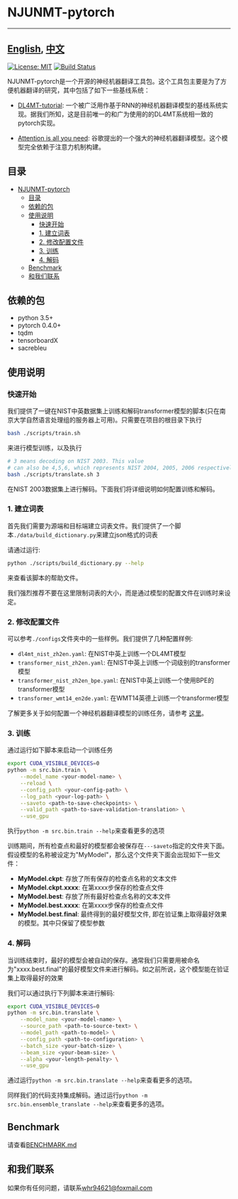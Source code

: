 # NJUNMT-pytorch

---
[English](README.md), [中文](README-zh.md)
---

[![License: MIT](https://img.shields.io/badge/License-MIT-yellow.svg)](https://opensource.org/licenses/MIT) [![Build Status](https://travis-ci.com/whr94621/NJUNMT-pytorch.svg?branch=dev-travis-ci)](https://travis-ci.com/whr94621/NJUNMT-pytorch)

NJUNMT-pytorch是一个开源的神经机器翻译工具包。这个工具包主要是为了方便机器翻译的研究，其中包括了如下一些基线系统：

- [DL4MT-tutorial](https://github.com/nyu-dl/dl4mt-tutorial): 一个被广泛用作基于RNN的神经机器翻译模型的基线系统实现。据我们所知，这是目前唯一的和广为使用的的DL4MT系统相一致的pytorch实现。

- [Attention is all you need](https://arxiv.org/abs/1706.03762): 谷歌提出的一个强大的神经机器翻译模型。这个模型完全依赖于注意力机制构建。

## 目录
- [NJUNMT-pytorch](#njunmt-pytorch)
    - [目录](#%E7%9B%AE%E5%BD%95)
    - [依赖的包](#%E4%BE%9D%E8%B5%96%E7%9A%84%E5%8C%85)
    - [使用说明](#%E4%BD%BF%E7%94%A8%E8%AF%B4%E6%98%8E)
        - [快速开始](#%E5%BF%AB%E9%80%9F%E5%BC%80%E5%A7%8B)
        - [1. 建立词表](#1-%E5%BB%BA%E7%AB%8B%E8%AF%8D%E8%A1%A8)
        - [2. 修改配置文件](#2-%E4%BF%AE%E6%94%B9%E9%85%8D%E7%BD%AE%E6%96%87%E4%BB%B6)
        - [3. 训练](#3-%E8%AE%AD%E7%BB%83)
        - [4. 解码](#4-%E8%A7%A3%E7%A0%81)
    - [Benchmark](#benchmark)
    - [和我们联系](#%E5%92%8C%E6%88%91%E4%BB%AC%E8%81%94%E7%B3%BB)

## 依赖的包

- python 3.5+
- pytorch 0.4.0+
- tqdm
- tensorboardX
- sacrebleu

## 使用说明

### 快速开始
我们提供了一键在NIST中英数据集上训练和解码transformer模型的脚本(只在南京大学自然语言处理组的服务器上可用)。只需要在项目的根目录下执行

``` bash
bash ./scripts/train.sh
```

来进行模型训练，以及执行

``` bash
# 3 means decoding on NIST 2003. This value
# can also be 4,5,6, which represents NIST 2004, 2005, 2006 respectively. 
bash ./scripts/translate.sh 3 
```

在NIST 2003数据集上进行解码。下面我们将详细说明如何配置训练和解码。

### 1. 建立词表

首先我们需要为源端和目标端建立词表文件。我们提供了一个脚本```./data/build_dictionary.py```来建立json格式的词表

请通过运行:

``` bash
python ./scripts/build_dictionary.py --help
```

来查看该脚本的帮助文件。

我们强烈推荐不要在这里限制词表的大小，而是通过模型的配置文件在训练时来设定。

### 2. 修改配置文件

可以参考```./configs```文件夹中的一些样例。我们提供了几种配置样例:

- ```dl4mt_nist_zh2en.yaml```: 在NIST中英上训练一个DL4MT模型
- ```transformer_nist_zh2en.yaml```: 在NIST中英上训练一个词级别的transformer模型
- ```transformer_nist_zh2en_bpe.yaml```: 在NIST中英上训练一个使用BPE的transformer模型
- ```transformer_wmt14_en2de.yaml```: 在WMT14英德上训练一个transformer模型

了解更多关于如何配置一个神经机器翻译模型的训练任务，请参考
[这里](https://github.com/whr94621/NJUNMT-pytorch/wiki/Configuration)。

### 3. 训练

通过运行如下脚本来启动一个训练任务

``` bash
export CUDA_VISIBLE_DEVICES=0
python -m src.bin.train \
    --model_name <your-model-name> \
    --reload \
    --config_path <your-config-path> \
    --log_path <your-log-path> \
    --saveto <path-to-save-checkpoints> \
    --valid_path <path-to-save-validation-translation> \
    --use_gpu
```

执行```python -m src.bin.train --help```来查看更多的选项

训练期间，所有检查点和最好的模型都会被保存在```---saveto```指定的文件夹下面。假设模型的名称被设定为"MyModel"，那么这个文件夹下面会出现如下一些文件：

- **MyModel.ckpt**: 存放了所有保存的检查点名称的文本文件
- **MyModel.ckpt.xxxx**: 在第xxxx步保存的检查点文件
- **MyModel.best**: 存放了所有最好检查点名称的文本文件
- **MyModel.best.xxxx**: 在第xxxx步保存的检查点文件
- **MyModel.best.final**: 最终得到的最好模型文件, 即在验证集上取得最好效果的模型。其中只保留了模型参数

### 4. 解码

当训练结束时，最好的模型会被自动的保存。通常我们只需要用被命名为"xxxx.best.final"的最好模型文件来进行解码。如之前所说，这个模型能在验证集上取得最好的效果

我们可以通过执行下列脚本来进行解码:

``` bash
export CUDA_VISIBLE_DEVICES=0
python -m src.bin.translate \
    --model_name <your-model-name> \
    --source_path <path-to-source-text> \
    --model_path <path-to-model> \
    --config_path <path-to-configuration> \
    --batch_size <your-batch-size> \
    --beam_size <your-beam-size> \
    --alpha <your-length-penalty> \
    --use_gpu
```

通过运行```python -m src.bin.translate --help```来查看更多的选项。

同样我们的代码支持集成解码。通过运行```python -m src.bin.ensemble_translate --help```来查看更多的选项。

## Benchmark

请查看[BENCHMARK.md](./BENCHMARK.md)

## 和我们联系

如果你有任何问题，请联系[whr94621@foxmail.com](mailto:whr94621@foxmail.com)
